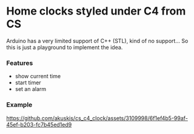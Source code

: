 # Home clocks styled under C4 from CS

Arduino has a very limited support of C++ (STL), kind of no support... So this is just a playground to implement the idea.

### Features

* show current time
* start timer
* set an alarm

### Example

https://github.com/akuskis/cs_c4_clock/assets/3109998/6f1ef4b5-99af-45ef-b203-fc7b45ed1ed9
